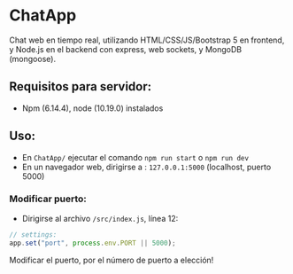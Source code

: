 # ChatApp
Chat web en tiempo real, utilizando HTML/CSS/JS/Bootstrap 5 en frontend, y Node.js en el backend con express, web sockets, y MongoDB (mongoose).

## Requisitos para servidor:
- Npm (6.14.4), node (10.19.0) instalados

## Uso:
- En `ChatApp/` ejecutar el comando `npm run start` o `npm run dev`
- En un navegador web, dirigirse a : `127.0.0.1:5000` (localhost, puerto 5000)

### Modificar puerto:
- Dirigirse al archivo `/src/index.js`, línea 12:
```javascript
// settings:
app.set("port", process.env.PORT || 5000);
```
Modificar el puerto, por el número de puerto a elección!
